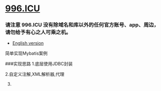 [996.ICU](https://996.icu)
=======
### **请注意 996.ICU 没有除域名和库以外的任何官方账号、app、周边，请勿给予有心之人可乘之机。**

* [English version](./README.md)

简单实现Mybatis案例

###实现思路
1.底层使用JDBC封装

2.自定义注解,XML解析器,代理

3.
